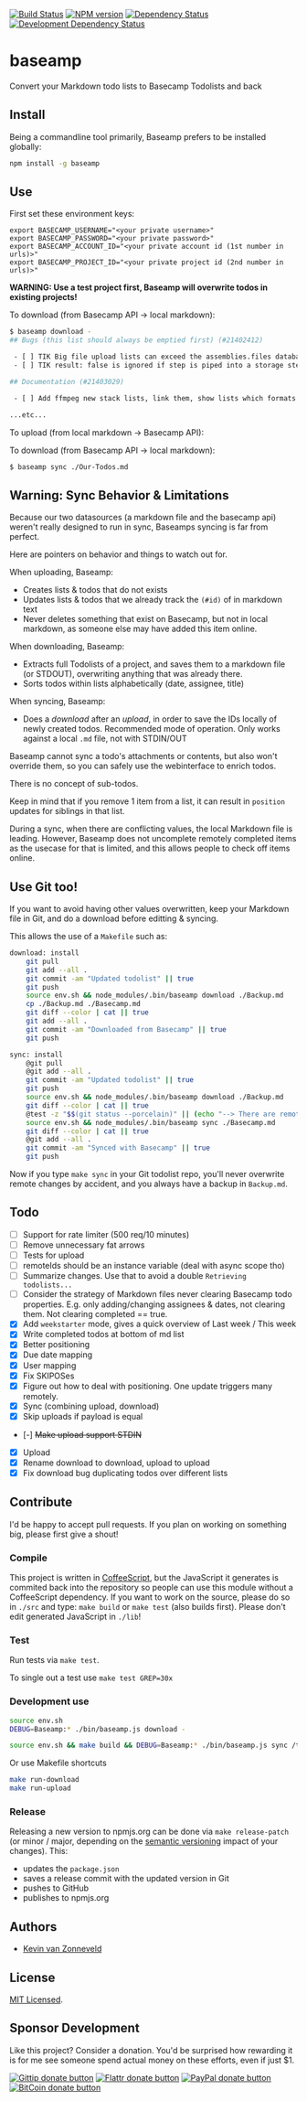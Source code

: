 <!-- badges/ -->
[![Build Status](https://secure.travis-ci.org/kvz/baseamp.png?branch=master)](http://travis-ci.org/kvz/baseamp "Check this project's build status on TravisCI")
[![NPM version](http://badge.fury.io/js/baseamp.png)](https://npmjs.org/package/baseamp "View this project on NPM")
[![Dependency Status](https://david-dm.org/kvz/baseamp.png?theme=shields.io)](https://david-dm.org/kvz/baseamp)
[![Development Dependency Status](https://david-dm.org/kvz/baseamp/dev-status.png?theme=shields.io)](https://david-dm.org/kvz/baseamp#info=devDependencies)
<!-- /badges -->

# baseamp

Convert your Markdown todo lists to Basecamp Todolists and back

## Install

Being a commandline tool primarily, Baseamp prefers to be installed globally:

```bash
npm install -g baseamp
```

## Use

First set these environment keys:

```
export BASECAMP_USERNAME="<your private username>"
export BASECAMP_PASSWORD="<your private password>"
export BASECAMP_ACCOUNT_ID="<your private account id (1st number in urls)>"
export BASECAMP_PROJECT_ID="<your private project id (2nd number in urls)>"
```

**WARNING: Use a test project first, Baseamp will overwrite todos in existing projects!**

To download (from Basecamp API -> local markdown):

```bash
$ baseamp download -
## Bugs (this list should always be emptied first) (#21402412)

 - [ ] TIK Big file upload lists can exceed the assemblies.files database field length: http://support.transloadit.com/discussions/problems/13485-problem-with-assemblies-page-files-display (#133063190)
 - [ ] TIK result: false is ignored if step is piped into a storage step (#133071595)

## Documentation (#21403029)

 - [ ] Add ffmpeg new stack lists, link them, show lists which formats they support and which not directly in the docs, when one should use which and then also show the preset contents for each stack version (#133067237)

...etc...
```

To upload (from local markdown -> Basecamp API):

To download (from Basecamp API -> local markdown):

```bash
$ baseamp sync ./Our-Todos.md
```

## Warning: Sync Behavior & Limitations

Because our two datasources (a markdown file and the basecamp api) weren't really designed to run in sync, Baseamps syncing is far from perfect.

Here are pointers on behavior and things to watch out for.

When uploading, Baseamp:

 - Creates lists & todos that do not exists
 - Updates lists & todos that we already track the `(#id)` of in markdown text
 - Never deletes something that exist on Basecamp, but not in local markdown, as someone else may have added this item online.

When downloading, Baseamp:

 - Extracts full Todolists of a project, and saves them to a markdown file (or STDOUT), overwriting anything that was already there.
 - Sorts todos within lists alphabetically (date, assignee, title)

When syncing, Baseamp:

 - Does a *download* after an *upload*, in order to save the IDs locally of newly created todos. Recommended mode of operation. Only works against a local `.md` file, not with STDIN/OUT

Baseamp cannot sync a todo's attachments or contents, but also won't override them, so you can safely use the webinterface to enrich todos.

There is no concept of sub-todos.

Keep in mind that if you remove 1 item from a list, it can result in `position` updates for siblings in that list.

During a sync, when there are conflicting values, the local Markdown file is leading. However, Baseamp does not uncomplete remotely completed items as the usecase for that is limited, and this allows people to check off items online.

## Use Git too!

If you want to avoid having other values overwritten, keep your Markdown file in Git, and do a download before editting & syncing.

This allows the use of a `Makefile` such as:

```bash
download: install
	git pull
	git add --all .
	git commit -am "Updated todolist" || true
	git push
	source env.sh && node_modules/.bin/baseamp download ./Backup.md
	cp ./Backup.md ./Basecamp.md
	git diff --color | cat || true
	git add --all .
	git commit -am "Downloaded from Basecamp" || true
	git push

sync: install
	@git pull
	@git add --all .
	git commit -am "Updated todolist" || true
	git push
	source env.sh && node_modules/.bin/baseamp download ./Backup.md
	git diff --color | cat || true
	@test -z "$$(git status --porcelain)" || (echo "--> There are remote changes since you were last here. Copy your changes, type 'make download', paste your changes, try sync again. " && false)
	source env.sh && node_modules/.bin/baseamp sync ./Basecamp.md
	git diff --color | cat || true
	@git add --all .
	git commit -am "Synced with Basecamp" || true
	git push
```

Now if you type `make sync` in your Git todolist repo, you'll never overwrite remote changes by accident, and you always have a backup in `Backup.md`.

## Todo

 - [ ] Support for rate limiter (500 req/10 minutes)
 - [ ] Remove unnecessary fat arrows
 - [ ] Tests for upload
 - [ ] remoteIds should be an instance variable (deal with async scope tho)
 - [ ] Summarize changes. Use that to avoid a double `Retrieving todolists...`
 - [ ] Consider the strategy of Markdown files never clearing Basecamp todo properties. E.g. only adding/changing assignees & dates, not clearing them. Not clearing completed == true.
 - [x] Add `weekstarter` mode, gives a quick overview of Last week / This week
 - [x] Write completed todos at bottom of md list
 - [x] Better positioning
 - [x] Due date mapping
 - [x] User mapping
 - [x] Fix SKIPOSes
 - [x] Figure out how to deal with positioning. One update triggers many remotely.
 - [x] Sync (combining upload, download)
 - [x] Skip uploads if payload is equal
 - [-] ~~Make upload support STDIN~~
 - [x] Upload
 - [x] Rename download to download, upload to upload
 - [x] Fix download bug duplicating todos over different lists

## Contribute

I'd be happy to accept pull requests. If you plan on working on something big, please first give a shout!

### Compile

This project is written in [CoffeeScript](http://coffeescript.org/), but the JavaScript it generates is commited back into the repository so people can use this module without a CoffeeScript dependency. If you want to work on the source, please do so in `./src` and type: `make build` or `make test` (also builds first). Please don't edit generated JavaScript in `./lib`!

### Test

Run tests via `make test`.

To single out a test use `make test GREP=30x`

### Development use

```bash
source env.sh
DEBUG=Baseamp:* ./bin/baseamp.js download -

source env.sh && make build && DEBUG=Baseamp:* ./bin/baseamp.js sync /tmp/full.md
```

Or use Makefile shortcuts

```bash
make run-download
make run-upload
```

### Release

Releasing a new version to npmjs.org can be done via `make release-patch` (or minor / major, depending on the [semantic versioning](http://semver.org/) impact of your changes). This:

 - updates the `package.json`
 - saves a release commit with the updated version in Git
 - pushes to GitHub
 - publishes to npmjs.org

## Authors

* [Kevin van Zonneveld](https://twitter.com/kvz)

## License

[MIT Licensed](LICENSE).

## Sponsor Development

Like this project? Consider a donation.
You'd be surprised how rewarding it is for me see someone spend actual money on these efforts, even if just $1.

<!-- badges/ -->
[![Gittip donate button](http://img.shields.io/gittip/kvz.png)](https://www.gittip.com/kvz/ "Sponsor the development of baseamp via Gittip")
[![Flattr donate button](http://img.shields.io/flattr/donate.png?color=yellow)](https://flattr.com/submit/auto?user_id=kvz&url=https://github.com/kvz/baseamp&title=baseamp&language=&tags=github&category=software "Sponsor the development of baseamp via Flattr")
[![PayPal donate button](http://img.shields.io/paypal/donate.png?color=yellow)](https://www.paypal.com/cgi-bin/webscr?cmd=_donations&business=kevin%40vanzonneveld%2enet&lc=NL&item_name=Open%20source%20donation%20to%20Kevin%20van%20Zonneveld&currency_code=USD&bn=PP-DonationsBF%3abtn_donate_SM%2egif%3aNonHosted "Sponsor the development of baseamp via Paypal")
[![BitCoin donate button](http://img.shields.io/bitcoin/donate.png?color=yellow)](https://coinbase.com/checkouts/19BtCjLCboRgTAXiaEvnvkdoRyjd843Dg2 "Sponsor the development of baseamp via BitCoin")
<!-- /badges -->
